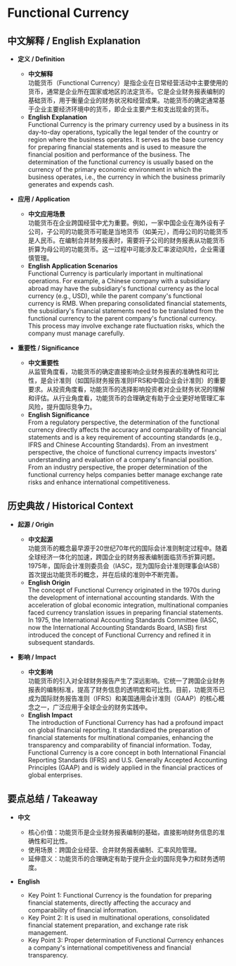 # Functional Currency

## 中文解释 / English Explanation

* **定义 / Definition**  
  - **中文解释**  
    功能货币（Functional Currency）是指企业在日常经营活动中主要使用的货币，通常是企业所在国家或地区的法定货币。它是企业财务报表编制的基础货币，用于衡量企业的财务状况和经营成果。功能货币的确定通常基于企业主要经济环境中的货币，即企业主要产生和支出现金的货币。  
  - **English Explanation**  
    Functional Currency is the primary currency used by a business in its day-to-day operations, typically the legal tender of the country or region where the business operates. It serves as the base currency for preparing financial statements and is used to measure the financial position and performance of the business. The determination of the functional currency is usually based on the currency of the primary economic environment in which the business operates, i.e., the currency in which the business primarily generates and expends cash.

* **应用 / Application**  
  - **中文应用场景**  
    功能货币在企业跨国经营中尤为重要。例如，一家中国企业在海外设有子公司，子公司的功能货币可能是当地货币（如美元），而母公司的功能货币是人民币。在编制合并财务报表时，需要将子公司的财务报表从功能货币折算为母公司的功能货币。这一过程中可能涉及汇率波动风险，企业需谨慎管理。  
  - **English Application Scenarios**  
    Functional Currency is particularly important in multinational operations. For example, a Chinese company with a subsidiary abroad may have the subsidiary's functional currency as the local currency (e.g., USD), while the parent company's functional currency is RMB. When preparing consolidated financial statements, the subsidiary's financial statements need to be translated from the functional currency to the parent company's functional currency. This process may involve exchange rate fluctuation risks, which the company must manage carefully.

* **重要性 / Significance**  
  - **中文重要性**  
    从监管角度看，功能货币的确定直接影响企业财务报表的准确性和可比性，是会计准则（如国际财务报告准则IFRS和中国企业会计准则）的重要要求。从投资角度看，功能货币的选择影响投资者对企业财务状况的理解和评估。从行业角度看，功能货币的合理确定有助于企业更好地管理汇率风险，提升国际竞争力。  
  - **English Significance**  
    From a regulatory perspective, the determination of the functional currency directly affects the accuracy and comparability of financial statements and is a key requirement of accounting standards (e.g., IFRS and Chinese Accounting Standards). From an investment perspective, the choice of functional currency impacts investors' understanding and evaluation of a company's financial position. From an industry perspective, the proper determination of the functional currency helps companies better manage exchange rate risks and enhance international competitiveness.

## 历史典故 / Historical Context

* **起源 / Origin**  
  - **中文起源**  
    功能货币的概念最早源于20世纪70年代的国际会计准则制定过程中。随着全球经济一体化的加速，跨国企业的财务报表编制面临货币折算问题。1975年，国际会计准则委员会（IASC，现为国际会计准则理事会IASB）首次提出功能货币的概念，并在后续的准则中不断完善。  
  - **English Origin**  
    The concept of Functional Currency originated in the 1970s during the development of international accounting standards. With the acceleration of global economic integration, multinational companies faced currency translation issues in preparing financial statements. In 1975, the International Accounting Standards Committee (IASC, now the International Accounting Standards Board, IASB) first introduced the concept of Functional Currency and refined it in subsequent standards.

* **影响 / Impact**  
  - **中文影响**  
    功能货币的引入对全球财务报告产生了深远影响。它统一了跨国企业财务报表的编制标准，提高了财务信息的透明度和可比性。目前，功能货币已成为国际财务报告准则（IFRS）和美国通用会计准则（GAAP）的核心概念之一，广泛应用于全球企业的财务实践中。  
  - **English Impact**  
    The introduction of Functional Currency has had a profound impact on global financial reporting. It standardized the preparation of financial statements for multinational companies, enhancing the transparency and comparability of financial information. Today, Functional Currency is a core concept in both International Financial Reporting Standards (IFRS) and U.S. Generally Accepted Accounting Principles (GAAP) and is widely applied in the financial practices of global enterprises.

## 要点总结 / Takeaway

* **中文**  
  - 核心价值：功能货币是企业财务报表编制的基础，直接影响财务信息的准确性和可比性。  
  - 使用场景：跨国企业经营、合并财务报表编制、汇率风险管理。  
  - 延伸意义：功能货币的合理确定有助于提升企业的国际竞争力和财务透明度。  

* **English**  
  - Key Point 1: Functional Currency is the foundation for preparing financial statements, directly affecting the accuracy and comparability of financial information.  
  - Key Point 2: It is used in multinational operations, consolidated financial statement preparation, and exchange rate risk management.  
  - Key Point 3: Proper determination of Functional Currency enhances a company's international competitiveness and financial transparency.